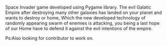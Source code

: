 Space Invader game developed using Pygame library. 
The evil Galatic Empire after destroying many other galaxies has landed on your planet and wants to destroy or home,
Which the new developed technology of randomly appearing swarm of enemies is attacking, you being a last hope of our Home have to defend it against the evil intentions of the empire.


Ps:Also looking for contributor to work on. 